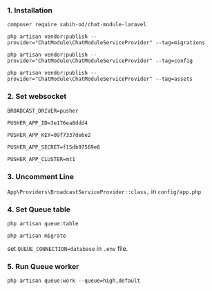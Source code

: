 ### 1. Installation
`composer require sabih-od/chat-module-laravel`

`php artisan vendor:publish --provider="ChatModule\ChatModuleServiceProvider" --tag=migrations`

`php artisan vendor:publish --provider="ChatModule\ChatModuleServiceProvider" --tag=config`

`php artisan vendor:publish --provider="ChatModule\ChatModuleServiceProvider" --tag=assets`

### 2. Set websocket

`BROADCAST_DRIVER=pusher`

`PUSHER_APP_ID=3e176ea8ddd4`

`PUSHER_APP_KEY=09f7337de6e2`

`PUSHER_APP_SECRET=f15db97569e8`

`PUSHER_APP_CLUSTER=mt1`

### 3. Uncomment Line

`App\Providers\BroadcastServiceProvider::class,` in `config/app.php`

### 4. Set Queue table

`php artisan queue:table`

`php artisan migrate`

set `QUEUE_CONNECTION=database` in `.env` file.

### 5. Run Queue worker

`php artisan queue:work --queue=high,default`